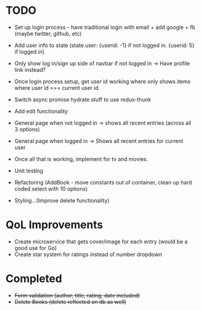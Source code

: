# TODO
+ Set up login process - have traditional login with email + add google + fb (maybe twitter, github, etc)
+ Add user info to state (state.user: {userid: -1} if not logged in. {userid: 5} if logged in)
+ Only show log in/sign up side of navbar if not logged in -> Have profile link instead?
+ Once login process setup, get user id working where only shows items where user id === current user id
+ Switch async promise hydrate stuff to use redux-thunk
+ Add edit functionality

+ General page when not logged in -> shows all recent entries (across all 3 options)
+ General page when logged in -> Shows all recent entries for current user
+ Once all that is working, implement for tv and movies.
+ Unit testing
+ Refactoring (AddBook - move constants out of container, clean up hard coded select with 10 options)
+ Styling...(Improve delete functionality)

# QoL Improvements
+ Create microservice that gets cover/image for each entry (would be a good use for Go)
+ Create star system for ratings instead of number dropdown

# Completed
+ ~~Form validation (author, title, rating, date included)~~
+ ~~Delete Books (delete reflected on db as well)~~